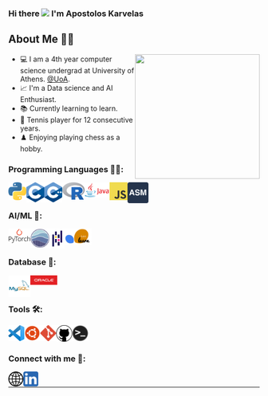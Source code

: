 
### Hi there <img src="https://github.com/TheDudeThatCode/TheDudeThatCode/blob/master/Assets/Hi.gif" width="38px"> I'm Apostolos Karvelas

## About Me 👨‍🎓
<p><img align="right" src="images/giphy.gif" width="250" height="250" /></p>

- 💻 I am a 4th year computer science undergrad at University of Athens. [@UoA].
- 📈 I'm a Data science and AI Enthusiast.
- 📚 Currently learning to learn.
- 🎾 Tennis player for 12 consecutive years.
- ♟️  Enjoying playing chess as a hobby. 

### Programming Languages 👨‍💻:

<img align="left" alt="Python" width="36px" src="images/python.png" />
<img align="left" alt="C" width="36px" src="images/c.png" />
<img align="left" alt="Cpp" width="36px" src="images/cpp.png" />
<img align="left" alt="R" width="45px" src="images/r.png" />
<img align="left" alt="Java" width="50px" src="images/java.png" />
<img align="left" alt="JavaScript" width="36px" src="images/js.png" />
<img align="left" alt="Assembly" width="42px" src="images/assembly2.png" />

<br><br>
### AI/ML 🤖:
<img align="left" alt="PyTorch" width="44px" src="images/pytorch.png" />
<img align="left" alt="seaborn" width="39px" src="images/seaborn.png" />
<img align="left" alt="pandas" width="30px" src="images/pandas.png" />
<img align="left" alt="scikit-learn" width="54px" src="images/scikit-learn.png" />

<br><br>
### Database 💾:
<img align="left" alt="MySQL" width="44px" src="images/mysql.png" />
<img align="left" alt="Oracle" width="54px" src="images/oracle2.png" />

<br><br>
### Tools 🛠️:
<img align="left" alt="Visual Studio Code" width="32px" src="./images/vscode.png" />
<img align="left" alt="Linux" width="32px" src="./images/ubuntu3.png" />
<img align="left" alt="Git" width="32px" src="./images/git.png" />
<img align="left" alt="GitHub" width="32px" src="./images/github.png" />
<img align="left" alt="Terminal" width="32px" src="./images/terminal.png" />

<br><br>
### Connect with me 🔗:

[<img align="left" alt="TollisK"  width="30px" src="/images/website.png" />][website]
[<img align="left" alt="TollisK | LinkedIn" width="30px" src="/images/linkedin2.png" />][linkedin]

<br />

---


[@UoA]: https://www.di.uoa.gr/
[website]: https://TollisK.github.io/
[linkedin]: https://www.linkedin.com/in/TollisK/
